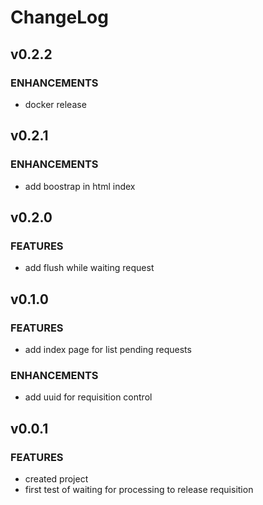 # ChangeLog

## v0.2.2

### ENHANCEMENTS  
  * docker release

## v0.2.1

### ENHANCEMENTS  
  * add boostrap in html index

## v0.2.0

### FEATURES
  * add flush while waiting request

## v0.1.0

### FEATURES
  * add index page for list pending requests

### ENHANCEMENTS  
  * add uuid for requisition control

## v0.0.1

### FEATURES
  * created project
  * first test of waiting for processing to release requisition
